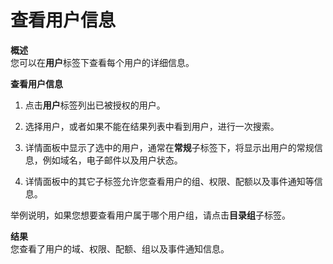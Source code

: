 # 查看用户信息

**概述**<br/>
您可以在**用户**标签下查看每个用户的详细信息。

**查看用户信息**

1. 点击**用户**标签列出已被授权的用户。

2. 选择用户，或者如果不能在结果列表中看到用户，进行一次搜索。

3. 详情面板中显示了选中的用户，通常在**常规**子标签下，将显示出用户的常规信息，例如域名，电子邮件以及用户状态。

4. 详情面板中的其它子标签允许您查看用户的组、权限、配额以及事件通知等信息。

举例说明，如果您想要查看用户属于哪个用户组，请点击**目录组**子标签。

**结果**<br/>
您查看了用户的域、权限、配额、组以及事件通知信息。
